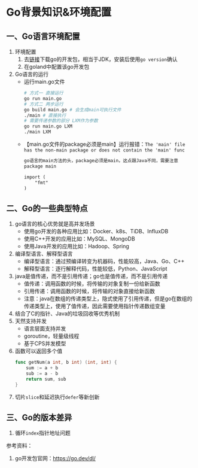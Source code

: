 # Go背景知识&环境配置

## 一、Go语言环境配置
1. 环境配置
    1. 去[链接](https://go.dev/dl/)下载go的开发包，相当于JDK，安装后使用`go version`确认
    2. 在goland中配置该go开发包
2. Go语言的运行
    - 运行main.go文件
      ```bash
      # 方式一 直接运行
      go run main.go
      # 方式二 两步运行
      go build main.go # 会生成main可执行文件 
      ./main # 直接执行
      # 需要传递参数的部分 LXM作为参数
      go run main.go LXM
      ./main LXM
      ```
    - 【main.go文件的package必须是main】运行报错：`The 'main' file has the non-main package or does not contain the 'main' func`
      ```txt
      go语言的main方法的头，package必须是main，这点跟Java不同，需要注意
      package main
      
      import (
          "fmt"
      )
      ```
      
## 二、Go的一些典型特点
1. go语言的核心优势就是高并发场景
   - 使用go开发的各种应用比如：Docker、k8s、TiDB、InfluxDB
   - 使用C++开发的应用比如：MySQL、MongoDB
   - 使用Java开发的应用比如：Hadoop、Spring
2. 编译型语言、解释型语言
   - 编译型语言：通过预编译转变为机器码，性能较高，Java、Go、C++
   - 解释型语言：逐行解释代码，性能较低，Python、JavaScript
3. java是值传递，而不是引用传递；go也是值传递，而不是引用传递
   - 值传递：调用函数的时候，将传输的对象复制一份给新函数
   - 引用传递：调用函数的时候，将传输的对象直接给新函数
   - 注意：java在数组的传递类型上，隐式使用了引用传递，但是go在数组的传递类型上，使用了值传递，因此需要使用指针传递数组变量
4. 结合了C的指针、Java的垃圾回收等优秀机制
5. 天然支持并发
   - 语言层面支持并发
   - goroutine，轻量级线程
   - 基于CPS并发模型
6. 函数可以返回多个值
   ```go
   func getNum(a int, b int) (int, int) {
       sum := a + b
       sub := a - b
       return sum, sub
   }
   ```
7. 切片`slice`和延迟执行`defer`等新创新

## 三、Go的版本差异
1. 循环`index`指针地址问题


参考资料：
1. go开发包官网：https://go.dev/dl/